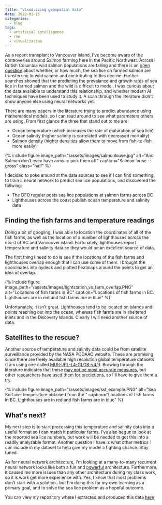 ```yaml
---
title: "Visualizing geospatial data"
date: 2022-01-15
categories:
  - blog
tags:
  - artificial intelligence
  - rnn
  - visualization
---
```



As a recent transplant to Vancouver Island, I've become aware of the controveries around Salmon farming here in the Pacific Northwest. Across British Columbia wild salmon populations are falling and there is an [open question](https://www.ctvnews.ca/sci-tech/sea-lice-outbreaks-put-b-c-s-salmon-population-at-risk-1.4429185) about whether, or how much, the sea lice on farmed salmon are transferring to wild salmon and contributing to this decline. Further searches showed that the predicting the prevalance and growth rates of sea lice in farmed salmon and the wild is difficult to model. I was curious about the data available to understand this relationship, and whether modern AI techniques have been used to study it. A scan through the literature didn't show anyone else using neural networks yet.

There are many papers in the literature trying to predict abundance using mathematical models, so I can read around to see what parameters others are using. From first glance the three that stand out to me are:
* Ocean temperature (which increases the rate of maturation of sea lice)
* Ocean salinity (higher salinity is correlated with decreased mortality)
* Salmon density (higher densities allow them to move from fish-to-fish more easily)

{% include figure image_path="/assets/images/salmonlouse.jpg" alt="And Salmon don't even have arms to pick them off" caption="Salmon louse -- gross" class="half" %}

I decided to poke around at the data sources to see if I can find something to train a neural network to predict sea lice populations, and discovered the follwing:
* The DFO regular posts sea lice populations at salmon farms across BC
* Lighthouses across the coast publish ocean temperature and salinity data


## Finding the fish farms and temperature readings

Doing a bit of googling, I was able to location the coordinates of all of the fish farms, as well as the location of a number of lighthouses across the coast of BC and Vancouver island. Fortunately, lighthouses report temperature and salinity data so they would be an excellent source of data. 

The first thing I need to do is see if the locations of the fish farms and lighthouses overlap enough that I can use some of them. I brought the coordinates into pydeck and plotted heatmaps around the points to get an idea of overlap. 

{% include figure image_path="/assets/images/lightstation_vs_farm_overlap.PNG" alt="Locations of fish farms in BC" caption="Locations of fish farms in BC. Lighthouses are in red and fish farms are in blue" %}

Unfortunately, it isn't great.  Lighthouses tend to be located on islands and points reaching out into the ocean, whereas fish farms are in sheltered inlets and in the Discovery Islands. Clearly I will need another source of data.

## Satellites to the rescue?

Another source of temperature and salinity data could be from satellite surveillance provided by the NASA PODAAC website. These are promising since there are freely available high resolution global temperature datasets (I am using one called [MUR-JPL-L4-GLOB-v4.1](https://doi.org/10.5067/GHGMR-4FJ04)). Browing through the literature indicates that these [may not be most accurate measures](https://www.frontiersin.org/articles/10.3389/fmars.2018.00121/full), but other [researchers have used them for predictions](https://podaac.jpl.nasa.gov/dataset/MUR-JPL-L4-GLOB-v4.1), so I'll have to give them a try.

{% include figure image_path="/assets/images/sst_example.PNG" alt="Sea Surface Temperature obtained from the " caption="Locations of fish farms in BC. Lighthouses are in red and fish farms are in blue" %}

## What's next?

My next step is to start processing this temperature and salinity data into a useful format so I can match it particular farms. I've also begun to look at the reported sea lice numbers, but work will be needed to get this into a readily analyzable format. Another question I have is what other metrics I can include in my dataset to help give my model a fighting chance. Stay tuned.

As for neural network architecture, I'm looking at a many-to-many recurrent neural network looks like both a fun and [powerful](https://karpathy.github.io/2015/05/21/rnn-effectiveness/) architecture. Furthermore, it caused me more issues than any other architecture during my class work, so it is work get more experience with. Yes, I know that most problems don't start with a solution.. but I'm doing this for my own learning as a primary goal, and to solve the sea lice problem as a hopeful outcome.

You can view my repository where I extracted and produced this data [here](https://github.com/tomsitter/sea-lice)